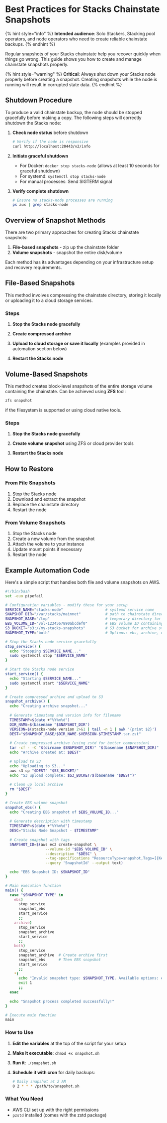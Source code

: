 # Best Practices for Stacks Chainstate Snapshots

{% hint style="info" %}
**Intended audience**: Solo Stackers, Stacking pool operators, and node operators who need to create reliable chainstate backups.
{% endhint %}

Regular snapshots of your Stacks chainstate help you recover quickly when things go wrong. This guide shows you how to create and manage chainstate snapshots properly.

{% hint style="warning" %}
**Critical**: Always shut down your Stacks node properly before creating a snapshot. Creating snapshots while the node is running will result in corrupted state data.
{% endhint %}

## Shutdown Procedure

To produce a valid chainstate backup, the node should be stopped gracefully before making a copy. The following steps will correctly shutdown the Stacks node:

1. **Check node status** before shutdown
   ```bash
   # Verify if the node is responsive
   curl http://localhost:20443/v2/info
   ```

2. **Initiate graceful shutdown**
   - For Docker: `docker stop stacks-node` (allows at least 10 seconds for graceful shutdown)
   - For systemd: `systemctl stop stacks-node`
   - For manual processes: Send SIGTERM signal

3. **Verify complete shutdown**
   ```bash
   # Ensure no stacks-node processes are running
   ps aux | grep stacks-node
   ```

## Overview of Snapshot Methods

There are two primary approaches for creating Stacks chainstate snapshots:

1. **File-based snapshots** - zip up the chainstate folder
2. **Volume snapshots** - snapshot the entire disk/volume

Each method has its advantages depending on your infrastructure setup and recovery requirements.

## File-Based Snapshots

This method involves compressing the chainstate directory, storing it locally or uploading it to a cloud storage services.

### Steps

1. **Stop the Stacks node gracefully**

2. **Create compressed archive**

3. **Upload to cloud storage or save it locally** (examples provided in automation section below)

4. **Restart the Stacks node**

## Volume-Based Snapshots

This method creates block-level snapshots of the entire storage volume containing the chainstate. Can be achieved using **ZFS** tool:

```bash
zfs snapshot
```

if the filesystem is supported or using cloud native tools.

### Steps

1. **Stop the Stacks node gracefully**

2. **Create volume snapshot** using ZFS or cloud provider tools 

3. **Restart the Stacks node**

## How to Restore

### From File Snapshots

1. Stop the Stacks node
2. Download and extract the snapshot
3. Replace the chainstate directory
4. Restart the node

### From Volume Snapshots

1. Stop the Stacks node
2. Create a new volume from the snapshot
3. Attach the volume to your instance
4. Update mount points if necessary
5. Restart the node

## Example Automation Code

Here's a simple script that handles both file and volume snapshots on AWS.

```bash
#!/bin/bash
set -euo pipefail

# Configuration variables - modify these for your setup
SERVICE_NAME="stacks-node"                   # systemd service name
SNAPSHOT_DIR="/var/stacks/mainnet"           # path to chainstate directory
SNAPSHOT_BASE="/tmp"                         # temporary directory for archives
EBS_VOLUME_ID="vol-1234567890abcdef0"        # EBS volume ID containing chainstate
S3_BUCKET="s3://my-stacks-snapshots"         # S3 bucket for archive storage
SNAPSHOT_TYPE="both"                         # Options: ebs, archive, or both

# Stop the Stacks node service gracefully
stop_service() {
  echo "Stopping $SERVICE_NAME..."
  sudo systemctl stop "$SERVICE_NAME"
}

# Start the Stacks node service
start_service() {
  echo "Starting $SERVICE_NAME..."
  sudo systemctl start "$SERVICE_NAME"
}

# Create compressed archive and upload to S3
snapshot_archive() {
  echo "Creating archive snapshot..."
  
  # Generate timestamp and version info for filename
  TIMESTAMP=$(date +"%Y%m%d")
  DIR_NAME=$(basename "$SNAPSHOT_DIR")
  VERSION=$(stacks-node version 2>&1 | tail -n 1 | awk '{print $2}')
  DEST="$SNAPSHOT_BASE/$DIR_NAME-$VERSION-$TIMESTAMP.tar.zst"
  
  # Create compressed archive (using zstd for better compression)
  tar -cf - -C "$(dirname $SNAPSHOT_DIR)" "$(basename $SNAPSHOT_DIR)" | pzstd -o "$DEST"
  echo "Archive created at: $DEST"

  # Upload to S3
  echo "Uploading to S3..."
  aws s3 cp "$DEST" "$S3_BUCKET/"
  echo "S3 upload complete: $S3_BUCKET/$(basename "$DEST")"
  
  # Clean up local archive
  rm "$DEST"
}

# Create EBS volume snapshot
snapshot_ebs() {
  echo "Creating EBS snapshot of $EBS_VOLUME_ID..."
  
  # Generate description with timestamp
  TIMESTAMP=$(date +"%Y%m%d")
  DESC="Stacks Node Snapshot - $TIMESTAMP"
  
  # Create snapshot with tags
  SNAPSHOT_ID=$(aws ec2 create-snapshot \
                  --volume-id "$EBS_VOLUME_ID" \
                  --description "$DESC" \
                  --tag-specifications "ResourceType=snapshot,Tags=[{Key=Name,Value=Stacks Snapshot},{Key=type,Value=chainstate}]" \
                  --query 'SnapshotId' --output text)

  echo "EBS Snapshot ID: $SNAPSHOT_ID"
}

# Main execution function
main() {
  case "$SNAPSHOT_TYPE" in
    ebs)
      stop_service
      snapshot_ebs
      start_service
      ;;
    archive)
      stop_service
      snapshot_archive
      start_service
      ;;
    both)
      stop_service
      snapshot_archive  # Create archive first
      snapshot_ebs      # Then EBS snapshot
      start_service
      ;;
    *)
      echo "Invalid snapshot type: $SNAPSHOT_TYPE. Available options: ebs, archive, or both."
      exit 1
      ;;
  esac
  
  echo "Snapshot process completed successfully!"
}

# Execute main function
main
```

### How to Use

1. **Edit the variables** at the top of the script for your setup

2. **Make it executable**: `chmod +x snapshot.sh`

3. **Run it**: `./snapshot.sh`

4. **Schedule it with cron** for daily backups: 
   ```bash
   # Daily snapshot at 2 AM
   0 2 * * * /path/to/snapshot.sh
   ```

### What You Need

- AWS CLI set up with the right permissions
- `pzstd` installed (comes with the zstd package)
